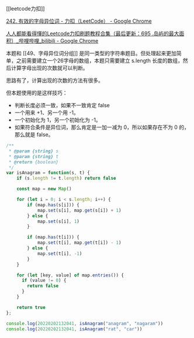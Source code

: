 [[leetcode力扣]]

[242. 有效的字母异位词 - 力扣（LeetCode） - Google Chrome](https://leetcode-cn.com/problems/valid-anagram/)

[人人都能看得懂的Leetcode力扣刷题教程合集（最后更新：695 .岛屿的最大面积）_哔哩哔哩_bilibili - Google Chrome](https://www.bilibili.com/video/BV1wA411b7qZ?p=38)

本题和 [[49、字母异位词分组]] 是同一类型的字符串题目。但处理起来更加简单，之前需要建立一个26字母的数组，本题只需要建立 s.length 长度的数组，然后计算字母出现的次数就可以判断。

思路有了，计算出现的次数的方法有很多。

但本题使用的是这样技巧：
- 判断长度必须一致，如果不一致肯定 false
- 一个用来 +1、另一个用 -1。
- 一个初始化为 1，另一个初始化为 -1。
- 如果符合条件是异位词，那么肯定是一加一减为 0，所以如果存在不为 0 的，那么就是 false。

```javascript
/**
 * @param {string} s
 * @param {string} t
 * @return {boolean}
 */
var isAnagram = function(s, t) {
    if (s.length != t.length) return false

    const map = new Map()

    for (let i = 0; i < s.length; i++) {
        if (map.has(s[i])) {
            map.set(s[i], map.get(s[i]) + 1)
        } else {
            map.set(s[i], 1)
        }

        if (map.has(t[i])) {
            map.set(t[i], map.get(t[i]) - 1)
        } else {
            map.set(t[i], -1)
        }
    }

    for (let [key, value] of map.entries()) {
      if (value != 0) {
        return false
      }
    }

    return true
};

console.log(20220202132041, isAnagram("anagram", "nagaram"))
console.log(20220202132041, isAnagram("rat", "car"))
```